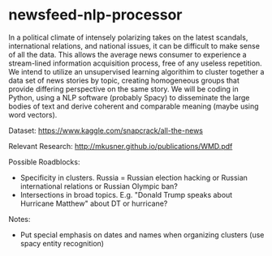 # newsfeed-nlp-processor
In a political climate of intensely polarizing takes on the latest scandals, international relations, and national issues, it can be difficult to make sense of all the data. 
This allows the average news consumer to experience a stream-lined information acquisition process, free of any useless repetition.
We intend to utilize an unsupervised learning algorithim to cluster together a data set of news stories by topic, creating homogeneous groups that provide differing perspective on the same story.
We will be coding in Python, using a NLP software (probably Spacy) to disseminate the large bodies of text and derive coherent and comparable meaning (maybe using word vectors). 


Dataset: https://www.kaggle.com/snapcrack/all-the-news

Relevant Research: http://mkusner.github.io/publications/WMD.pdf

Possible Roadblocks:
* Specificity in clusters. Russia = Russian election hacking or Russian international relations or Russian Olympic ban?
* Intersections in broad topics. E.g. "Donald Trump speaks about Hurricane Matthew" about DT or hurricane?


Notes:
* Put special emphasis on dates and names when organizing clusters (use spacy entity recognition) 



